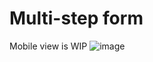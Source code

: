 Multi-step form 
===============
Mobile view is WIP
![image](https://github.com/JoonatanKallio/Multi-step-form/assets/80262292/63661841-f772-4486-914b-cef5fbd72479)


